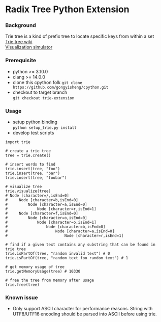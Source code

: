 # Radix Tree Python Extension
### Background
Trie tree is a kind of prefix tree to locate specific keys from within a set  
[Trie tree wiki](https://en.wikipedia.org/wiki/Trie)  
[Visualization simulator](https://www.cs.usfca.edu/~galles/visualization/Trie.html)
### Prerequisite
- python >= 3.10.0
- clang >= 14.0.0
- clone this cpython folk
`git clone https://github.com/gongyisheng/cpython.git`
- checkout to target branch  
`git checkout trie-extension`
### Usage
- setup python binding  
`python setup_trie.py install`
- develop test scripts  
```
import trie  

# create a trie tree
tree = trie.create()

# insert words to find
trie.insert(tree, "foo")
trie.insert(tree, "bar")
trie.insert(tree, "foobar")

# visualize tree
trie.visualize(tree)
# Node [character=/,isEnd=0]
#     Node [character=b,isEnd=0]
#         Node [character=a,isEnd=0]
#             Node [character=r,isEnd=1]
#     Node [character=f,isEnd=0]
#         Node [character=o,isEnd=0]
#             Node [character=o,isEnd=1]
#                 Node [character=b,isEnd=0]
#                     Node [character=a,isEnd=0]
#                         Node [character=r,isEnd=1]

# find if a given text contains any substring that can be found in trie tree  
trie.isPartOf(tree, "random invalid text") # 0
trie.isPartOf(tree, "random text foo random text") # 1

# get memory usage of tree
trie.getMemoryUsage(tree) # 10330

# free the tree from memory after usage
trie.free(tree)
```
### Known issue
- Only support ASCII character for performance reasons. String with UTF8/UTF16 encoding should be parsed into ASCII before using trie.